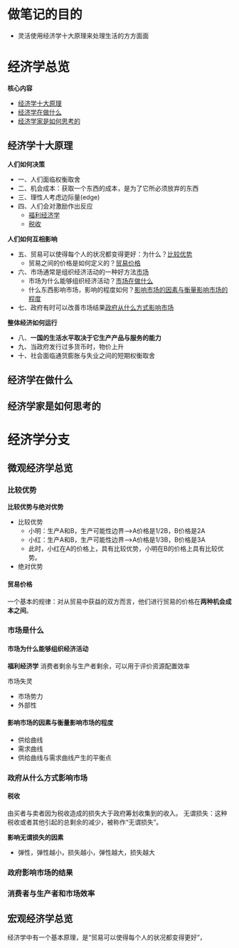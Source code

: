 
# 做笔记的目的
- 灵活使用经济学十大原理来处理生活的方方面面

# 经济学总览

**核心内容**
- [经济学十大原理](##经济学十大原理)
- [经济学在做什么](##经济学在做什么)
- [经济学家是如何思考的](##经济学家是如何思考的)

## **经济学十大原理**

**人们如何决策**
- 一、人们面临权衡取舍
- 二、机会成本：获取一个东西的成本，是为了它所必须放弃的东西
- 三、理性人考虑边际量(edge)
- 四、人们会对激励作出反应
  - [福利经济学](###消费者与生产者和市场效率)
  - [税收](####税收)

**人们如何互相影响**
- 五、贸易可以使得每个人的状况都变得更好：为什么？[比较优势](###比较优势)
  - 贸易之间的价格是如何定义的？[贸易价格](####贸易价格)
- 六、市场通常是组织经济活动的一种好方法[市场](##市场是什么)
  - 市场为什么能够组织经济活动？[市场在做什么](###市场为什么能够组织经济活动)
  - 什么东西影响市场，影响的程度如何？[影响市场的因素与衡量影响市场的程度](####影响市场的因素与衡量影响市场的程度)
- 七、政府有时可以改善市场结果[政府从什么方式影响市场](###政府从什么方式影响市场)

**整体经济如何运行**
- 八、**一国的生活水平取决于它生产产品与服务的能力**
- 九、当政府发行过多货币时，物价上升
- 十、社会面临通货膨胀与失业之间的短期权衡取舍



## 经济学在做什么

## 经济学家是如何思考的

# 经济学分支
## 微观经济学总览

### 比较优势

**比较优势与绝对优势**
- 比较优势
  - 小明：生产A和B，生产可能性边界-->A价格是1/2B，B价格是2A
  - 小红：生产A和B，生产可能性边界-->A价格是1/3B，B价格是3A
  - 此时，小红在A的价格上，具有比较优势，小明在B的价格上具有比较优势。
- 绝对优势

#### 贸易价格
一个基本的规律：对从贸易中获益的双方而言，他们进行贸易的价格在**两种机会成本之间**。

### 市场是什么


#### 市场为什么能够组织经济活动


**福利经济学**
消费者剩余与生产者剩余，可以用于评价资源配置效率

市场失灵
- 市场势力
- 外部性


#### 影响市场的因素与衡量影响市场的程度
- 供给曲线
- 需求曲线
- 供给曲线与需求曲线产生的平衡点


### 政府从什么方式影响市场

#### 税收
由买者与卖者因为税收造成的损失大于政府筹划收集到的收入。
无谓损失：这种税收或者其他引起的总剩余的减少，被称作“无谓损失”。

**影响无谓损失的因素**
- 弹性，弹性越小，损失越小，弹性越大，损失越大  

### 政府影响市场的结果


### 消费者与生产者和市场效率



## 宏观经济学总览


经济学中有一个基本原理，是“贸易可以使得每个人的状况都变得更好”，

